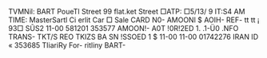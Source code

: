 TVMNil: BART PoueTl Street 99 flat.ket Street □ATP: □5/13/ 9 IT:S4 AM TIME: MasterSartl Ci erlit Car □ Sale CARD N0- AMOONl $ AOIH- REF- tt tt ¡ 93□ SŨS2 11-00 581201 353577 AMOON!- A0T !0R!2ED 1. .1-Ü0 .NFO TRANS- TKT/S REO TKIZS BA SN !SSOED 1 $ 11-00 11-00 01742276 IRAN ID « 353685 TIiariRy For- ritliny BART-